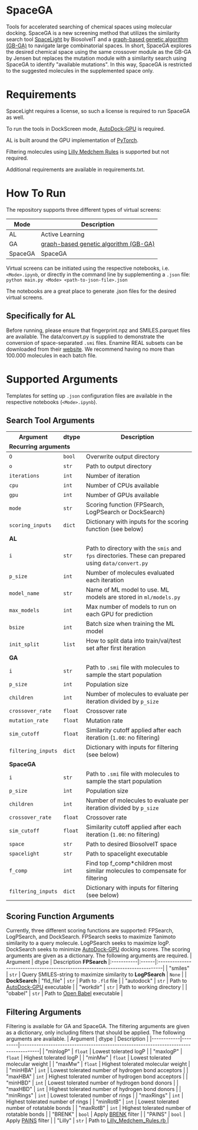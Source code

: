 # SpaceGA
Tools for accelerated searching of chemical spaces using molecular docking. SpaceGA is a new screening method that utilizes the similarity search tool [SpaceLight](https://www.biosolveit.de/spacelight-a-spotlight-on-the-analog-hunter-for-chemical-spaces/) by BiosolveIT and a [graph-based genetic algorithm (GB-GA)](http://dx.doi.org/10.1039/C8SC05372C) to navigate large combinatorial spaces. In short, SpaceGA explores the desired chemical space using the same crossover module as the GB-GA by Jensen but replaces the mutation module with a similarity search using SpaceGA to identify "available mutations". In this way, SpaceGA is restricted to the suggested molecules in the supplemented space only.

# Requirements
SpaceLight requires a license, so such a license is required to run SpaceGA as well.

To run the tools in DockScreen mode, [AutoDock-GPU](https://github.com/ccsb-scripps/AutoDock-GPU) is required.

AL is built around the GPU implementation of [PyTorch](https://pytorch.org/).

Filtering molecules using [Lilly Medchem Rules](https://github.com/IanAWatson/Lilly-Medchem-Rules) is supported but not required.

Additional requirements are available in requirements.txt.

# How To Run
The repository supports three different types of virtual screens:

| Mode    | Description                                                                       |
|---------|-----------------------------------------------------------------------------------|
| AL      | Active Learning                                                                   |
| GA      | [ graph-based genetic algorithm (GB-GA) ]( http://dx.doi.org/10.1039/C8SC05372C ) |
| SpaceGA | SpaceGA                                                                           |

Virtual screens can be initiated using the respective notebooks, i.e. `<Mode>.ipynb`, or directly in the command line by supplementing a `.json` file:
`python main.py <Mode> <path-to-json-file>.json`

The notebooks are a great place to generate .json files for the desired virtual screens.

## Specifically for AL
Before running, please ensure that fingerprint.npz and SMILES.parquet files are available. The data/convert.py is supplied to demonstrate the conversion of space-separated `.smi` files. Enamine REAL subsets can be downloaded from their [website](https://enamine.net/compound-collections/real-compounds/real-database-subsets). We recommend having no more than 100.000 molecules in each batch file.

# Supported Arguments
Templates for setting up `.json` configuration files are available in the respective notebooks (`<Mode>.ipynb`).
## Search Tool Arguments
| Argument            | dtype    | Description                                                                                         <tr><td colspan="3">**Recurring arguments**</td></tr>
|---------------------|----------|-----------------------------------------------------------------------------------------------------|
| `O`                 | `bool`   | Overwrite output directory                                                                          |
| `o`                 | `str`    | Path to output directory                                                                            |
| `iterations`        | `int`    | Number of iteration                                                                                 |
| `cpu`               | `int`    | Number of CPUs available                                                                            |
| `gpu`               | `int`    | Number of GPUs available                                                                            |
| `mode`              | `str`    | Scoring function (FPSearch, LogPSearch or DockSearch)                                               |
| `scoring_inputs`    | `dict`   | Dictionary with inputs for the scoring function (see below)                                         <tr><td colspan="3">**AL**</td></tr>
| `i`                 | `str`    | Path to directory with the `smis` and `fps` directories. These can prepared using `data/convert.py` |
| `p_size`            | `int`    | Number of molecules evaluated each iteration                                                        |
| `model_name`        | `str`    | Name of ML model to use. ML models are stored in `ml/models.py`                                     |
| `max_models`        | `int`    | Max number of models to run on each GPU for prediction                                              |
| `bsize`             | `int`    | Batch size when training the ML model                                                               |
| `init_split`        | `list`   | How to split data into train/val/test set after first iteration                                     <tr><td colspan="3">**GA**</td></tr>
| `i`                 | `str`    | Path to `.smi` file with molecules to sample the start population                                   |
| `p_size`            | `int`    | Population size                                                                                     |
| `children`          | `ìnt`    | Number of molecules to evaluate per iteration divided by `p_size`                                   |
| `crossover_rate`    | `float`  | Crossover rate                                                                                      |
| `mutation_rate`     | `float`  | Mutation rate                                                                                       |
| `sim_cutoff`        | `float`  | Similarity cutoff applied after each iteration (`1.00`: no filtering)                               |
| `filtering_inputs`  | `dict`   | Dictionary with inputs for filtering (see below)                                                    <tr><td colspan="3">**SpaceGA**</td></tr>
| `i`                 | `str`    | Path to `.smi` file with molecules to sample the start population                                   |
| `p_size`            | `ìnt`    | Population size                                                                                     |
| `children`          | `ìnt`    | Number of molecules to evaluate per iteration divided by `p_size`                                   |
| `crossover_rate`    | `float`  | Crossover rate                                                                                      |
| `sim_cutoff`        | `float`  | Similarity cutoff applied after each iteration (`1.00`: no filtering)                               |
| `space`             | `str`    | Path to desired BiosolveIT space                                                                    |
| `spacelight`        | `str`    | Path to spacelight executable                                                                       |
| `f_comp`            | `int`    | Find top f_comp*children most similar molecules to compensate for filtering                         |
| `filtering_inputs`  | `dict`   | Dictionary with inputs for filtering (see below)                                                    |

## Scoring Function Arguments
Currently, three different scoring functions are supported: FPSearch, LogPSearch, and DockSearch. FPSearch seeks to maximize Tanimoto similarity to a query molecule. LogPSearch seeks to maximize logP. DockSearch seeks to minimize [AutoDock-GPU](https://github.com/ccsb-scripps/AutoDock-GPU) docking scores. The scoring arguments are given as a dictionary. The following arguments are required.
| Argument   | dtype | Description                                                                     <tr><td colspan="3">**FPSearch**</td></tr>
|:-----------|:------|:--------------------------------------------------------------------------------|
| "smiles"   | `str` | Query SMILES-string to maximize similarity to                                   <tr><td colspan="3">**LogPSearch**</td></tr>
| `None`     |       |                                                                                 <tr><td colspan="3">**DockSearch**</td></tr>
| "fld_file" | `str` | Path to `.fld` file                                                             |
| "autodock" | `str` | Path to [AutoDock-GPU](https://github.com/ccsb-scripps/AutoDock-GPU) executable |
| "workdir"  | `str` | Path to working directory                                                       |
| "obabel"   | `str` | Path to [Open Babel](https://openbabel.org/index.html#) executable              |

## Filtering Arguments
Filtering is available for GA and SpaceGA. The filtering arguments are given as a dictionary, only including filters that should be applied. The following arguments are available.
| Argument   | dtype   | Description                                                                          |
|------------|---------|--------------------------------------------------------------------------------------|
| "minlogP"  | `float` | Lowest tolerated logP                                                                |
| "maxlogP"  | `float` | Highest tolerated logP                                                               |
| "minMw"    | `float` | Lowest tolerated molecular weight                                                    |
| "maxMw"    | `float` | Highest tolerated molecular weight                                                   |
| "minHBA"   | `int`   | Lowest tolerated number of hydrogen bond acceptors                                   |
| "maxHBA"   | `int`   | Highest tolerated number of hydrogen bond acceptors                                  |
| "minHBD"   | `int`   | Lowest tolerated number of hydrogen bond donors                                      |
| "maxHBD"   | `int`   | Highest tolerated number of hydrogen bond donors                                     |
| "minRings" | `int`   | Lowest tolerated number of rings                                                     |
| "maxRings" | `int`   | Highest tolerated number of rings                                                    |
| "minRotB"  | `int`   | Lowest tolerated number of rotatable bonds                                           |
| "maxRotB"  | `int`   | Highest tolerated number of rotatable bonds                                          |
| "BRENK"    | `bool`  | Apply [BRENK](https://doi.org/10.1002/cmdc.200700139) filter                         |
| "PAINS"    | `bool`  | Apply [PAINS](https://doi.org/10.1021/jm901137j) filter                              |
| "Lilly"    | `str`   | Path to [Lilly_Medchem_Rules.rb ](https://github.com/IanAWatson/Lilly-Medchem-Rules) |
